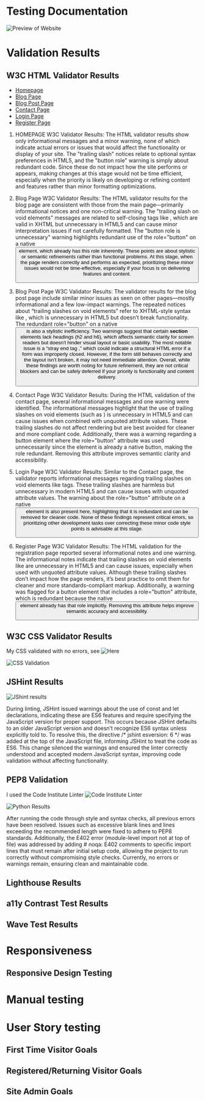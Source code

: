 # Testing Documentation

![Preview of Website](documentation/img/spanresourcespreview.png)

# Validation Results

## W3C HTML Validator Results

- [Homepage](https://validator.w3.org/nu/?doc=https%3A%2F%2Fspanresources-b8f48e645d95.herokuapp.com%2F)
- [Blog Page](https://validator.w3.org/nu/?doc=https%3A%2F%2Fspanresources-b8f48e645d95.herokuapp.com%2Fblog)
- [Blog Post Page](https://validator.w3.org/nu/?doc=https%3A%2F%2Fspanresources-b8f48e645d95.herokuapp.com%2Fblog%2Fla-reina-del-sur-%28tv-series%2C-mexico%29)
- [Contact Page](https://validator.w3.org/nu/?doc=https%3A%2F%2Fspanresources-b8f48e645d95.herokuapp.com%2Fcontact)
- [Login Page](https://validator.w3.org/nu/?doc=https%3A%2F%2Fspanresources-b8f48e645d95.herokuapp.com%2Flogin)
- [Register Page](https://validator.w3.org/nu/?doc=https%3A%2F%2Fspanresources-b8f48e645d95.herokuapp.com%2Fregister)

1. HOMEPAGE W3C Validator Results: The HTML validator results show only informational messages and a minor warning, none of which indicate actual errors or issues that would affect the functionality or display of your site. The "trailing slash" notices relate to optional syntax preferences in HTML5, and the "button role" warning is simply about redundant code. Since these do not impact how the site performs or appears, making changes at this stage would not be time efficient, especially when the priority is likely on developing or refining content and features rather than minor formatting optimizations.

2. Blog Page W3C Validator Results: The HTML validator results for the blog page are consistent with those from the main page—primarily informational notices and one non-critical warning. The "trailing slash on void elements" messages are related to self-closing tags like <meta />, which are valid in XHTML but unnecessary in HTML5 and can cause minor interpretation issues if not carefully formatted. The "button role is unnecessary" warning highlights redundant use of the role="button" on a native <button> element, which already has this role inherently. These points are about stylistic or semantic refinements rather than functional problems. At this stage, when the page renders correctly and performs as expected, prioritizing these minor issues would not be time-effective, especially if your focus is on delivering features and content.

3. Blog Post Page W3C Validator Results: The validator results for the blog post page include similar minor issues as seen on other pages—mostly informational and a few low-impact warnings. The repeated notices about “trailing slashes on void elements” refer to XHTML-style syntax like <meta />, which is unnecessary in HTML5 but doesn’t break functionality. The redundant role="button" on a native <button> is also a stylistic inefficiency. Two warnings suggest that certain **section** elements lack headings (h2 and h6), which affects semantic clarity for screen readers but doesn't hinder visual layout or basic usability. The most notable issue is a “stray end tag </form>,” which could indicate a structural HTML error if a form was improperly closed. However, if the form still behaves correctly and the layout isn’t broken, it may not need immediate attention. Overall, while these findings are worth noting for future refinement, they are not critical blockers and can be safely deferred if your priority is functionality and content delivery.


4. Contact Page W3C Validator Results: During the HTML validation of the contact page, several informational messages and one warning were identified. The informational messages highlight that the use of trailing slashes on void elements (such as <meta />) is unnecessary in HTML5 and can cause issues when combined with unquoted attribute values. These trailing slashes do not affect rendering but are best avoided for cleaner and more compliant code. Additionally, there was a warning regarding a button element where the role="button" attribute was used unnecessarily since the element is already a native button, making the role redundant. Removing this attribute improves semantic clarity and accessibility.

5. Login Page W3C Validator Results: Similar to the Contact page, the validator reports informational messages regarding trailing slashes on void elements like <meta> tags. These trailing slashes are harmless but unnecessary in modern HTML5 and can cause issues with unquoted attribute values. The warning about the role="button" attribute on a native <button> element is also present here, highlighting that it is redundant and can be removed for cleaner code. None of these findings represent critical errors, so prioritizing other development tasks over correcting these minor code style points is advisable at this stage.

6. Register Page W3C Validator Results: The HTML validation for the registration page reported several informational notes and one warning. The informational notes indicate that trailing slashes on void elements like <meta /> are unnecessary in HTML5 and can cause issues, especially when used with unquoted attribute values. Although these trailing slashes don’t impact how the page renders, it’s best practice to omit them for cleaner and more standards-compliant markup. Additionally, a warning was flagged for a button element that includes a role="button" attribute, which is redundant because the native <button> element already has that role implicitly. Removing this attribute helps improve semantic accuracy and accessibility.

## W3C CSS Validator Results

My CSS validated with no errors, see ![Here](documentation/img/CCSvalidator.png)

![CSS Validation](https://jigsaw.w3.org/css-validator/images/vcss-blue)

## JSHint Results

![JShint results](documentation/img/JShint.png)

During linting, JSHint issued warnings about the use of const and let declarations, indicating these are ES6 features and require specifying the JavaScript version for proper support. This occurs because JSHint defaults to an older JavaScript version and doesn’t recognize ES6 syntax unless explicitly told to. To resolve this, the directive /* jshint esversion: 6 */ was added at the top of the JavaScript file, informing JSHint to treat the code as ES6. This change silenced the warnings and ensured the linter correctly understood and accepted modern JavaScript syntax, improving code validation without affecting functionality.

## PEP8 Validation

I used the Code Institute Linter ![Code Institute Linter](https://pep8ci.herokuapp.com/)

![Python Results](documentation/img/cipythonlinter.png)

After running the code through style and syntax checks, all previous errors have been resolved. Issues such as excessive blank lines and lines exceeding the recommended length were fixed to adhere to PEP8 standards. Additionally, the E402 error (module-level import not at top of file) was addressed by adding # noqa: E402 comments to specific import lines that must remain after initial setup code, allowing the project to run correctly without compromising style checks. Currently, no errors or warnings remain, ensuring clean and maintainable code.

## Lighthouse Results



## a11y Contrast Test Results

## Wave Test Results

# Responsiveness

## Responsive Design Testing

# Manual testing

# User Story testing

## First Time Visitor Goals

## Registered/Returning Visitor Goals

## Site Admin Goals